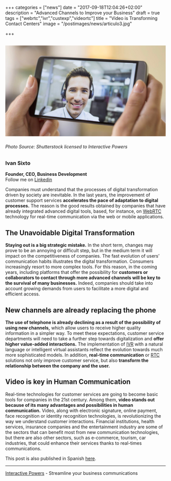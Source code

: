 +++
categories = ["news"]
date = "2017-09-18T12:04:26+02:00"
description = "Advanced Channels to Improve your Business"
draft = true
tags = ["webrtc","ivr","custexp","videortc"]
title = "Video is Transforming Contact Centers"
image = "/postimages/news/articulo3.jpg"

+++

![article3](/postimages/news/articulo3.jpg)
------------
###### Photo Source: Shutterstock licensed to Interactive Powers

###	Ivan Sixto  
**Founder, CEO, Business Development**  
Follow me on [Linkedin](https://www.linkedin.com/in/isixto/)

Companies must understand that the processes of digital transformation driven by society are inevitable. In the last years, the improvement of customer support services **accelerates the pace of adaptation to digital processes.** The reason is the good results obtained by companies that have already integrated advanced digital tools, based, for instance, on [WebRTC](http://blog.ivrpowers.com/post/technologies/what-is-webrtc/) technology for real-time communication via the web or mobile applications.


## The Unavoidable Digital Transformation

**Staying out is a big strategic mistake.** In the short term, changes may prove to be an annoying or difficult step, but in the medium term it will impact on the competitiveness of companies. The fast evolution of users’ communication habits illustrates the digital transformation. Consumers increasingly resort to more complex tools. For this reason, in the coming years, including platforms that offer the possibility for **customers or collaborators to contact through more advanced channels will be key to the survival of many businesses.** Indeed, companies should take into account growing demands from users to facilitate a more digital and efficient access.


## New channels are already replacing the phone

**The use of telephone is already declining as a result of the possibility of using new channels,** which allow users to receive higher quality information in a simpler way. To meet these expectations, customer service departments will need to take a further step towards digitalization and **offer higher value-added interactions.** The implementation of [IVR](http://blog.ivrpowers.com/post/technologies/what-is-ivr/) with a natural language or intelligent virtual assistants reflect the evolution towards much more sophisticated models. In addition, **real-time communication** or [RTC](http://blog.ivrpowers.com/post/technologies/what-is-rtc/) solutions not only improve customer service, but also **transform the relationship between the company and the user.**

## Video is key in Human Communication

Real-time technologies for customer services are going to become basic tools for companies in the 21st century. Among them, **video stands out because of its many advantages and possibilities in human communication.** Video, along with electronic signature, online payment, face recognition or identity recognition technologies, is revolutionizing the way we understand customer interactions. Financial institutions, health services, insurance companies and the entertainment industry are some of the sectors that can benefit most from new communication technologies, but there are also other sectors, such as e-commerce, tourism, car industries, that could enhance their services thanks to real-times communications.


This post is also published in Spanish [here](https://www.linkedin.com/pulse/el-v%C3%ADdeo-ha-llegado-para-transformar-los-contact-centers-iv%C3%A1n-sixto?trk=mp-reader-card).

---
[Interactive Powers](http://www.ivrpowers.com/) - Streamline your business communications




